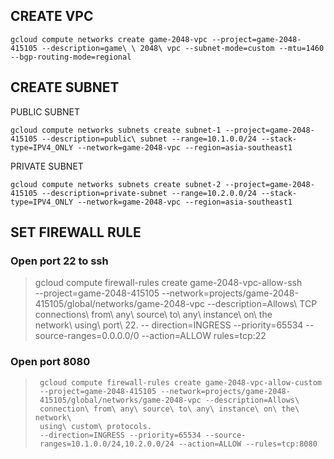 ## CREATE VPC

    gcloud compute networks create game-2048-vpc --project=game-2048-415105 --description=game\ \ 2048\ vpc --subnet-mode=custom --mtu=1460 --bgp-routing-mode=regional


## CREATE SUBNET

PUBLIC  SUBNET 

    gcloud compute networks subnets create subnet-1 --project=game-2048-415105 --description=public\ subnet --range=10.1.0.0/24 --stack-type=IPV4_ONLY --network=game-2048-vpc --region=asia-southeast1
PRIVATE SUBNET

    gcloud compute networks subnets create subnet-2 --project=game-2048-415105 --description=private-subnet --range=10.2.0.0/24 --stack-type=IPV4_ONLY --network=game-2048-vpc --region=asia-southeast1

## SET FIREWALL RULE
### Open port  22  to ssh
    
>   gcloud compute firewall-rules create game-2048-vpc-allow-ssh   
> --project=game-2048-415105    --network=projects/game-2048-   415105/global/networks/game-2048-vpc   --description=Allows\ TCP\
> connections\    from\ any\ source\ to\ any\  instance\ on\ the\
> network\ using\ port\ 22. --   direction=INGRESS --priority=65534
> --source-ranges=0.0.0.0/0 --action=ALLOW rules=tcp:22



###  Open port 8080

>      gcloud compute firewall-rules create game-2048-vpc-allow-custom
>      --project=game-2048-415105 --network=projects/game-2048-
>      415105/global/networks/game-2048-vpc --description=Allows\ 
>      connection\ from\ any\ source\ to\ any\ instance\ on\ the\ network\  
>      using\ custom\ protocols.
>      --direction=INGRESS --priority=65534 --source-
>      ranges=10.1.0.0/24,10.2.0.0/24 --action=ALLOW --rules=tcp:8080

